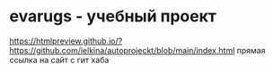 # evarugs - учебный проект
https://htmlpreview.github.io/?https://github.com/ielkina/autoprojeckt/blob/main/index.html прямая ссылка на сайт с гит хаба

